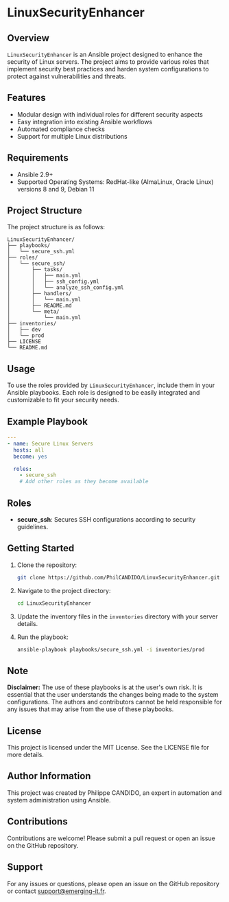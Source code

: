 # LinuxSecurityEnhancer

## Overview

`LinuxSecurityEnhancer` is an Ansible project designed to enhance the security of Linux servers. The project aims to provide various roles that implement security best practices and harden system configurations to protect against vulnerabilities and threats.

## Features

- Modular design with individual roles for different security aspects
- Easy integration into existing Ansible workflows
- Automated compliance checks
- Support for multiple Linux distributions

## Requirements

- Ansible 2.9+
- Supported Operating Systems: RedHat-like (AlmaLinux, Oracle Linux) versions 8 and 9, Debian 11

## Project Structure

The project structure is as follows:

```
LinuxSecurityEnhancer/
├── playbooks/
│   └── secure_ssh.yml
├── roles/
│   └── secure_ssh/
│       ├── tasks/
│       │   ├── main.yml
│       │   ├── ssh_config.yml
│       │   └── analyze_ssh_config.yml
│       ├── handlers/
│       │   └── main.yml
│       ├── README.md
│       └── meta/
│           └── main.yml
├── inventories/
│   ├── dev
│   └── prod
├── LICENSE
└── README.md
```

## Usage

To use the roles provided by `LinuxSecurityEnhancer`, include them in your Ansible playbooks. Each role is designed to be easily integrated and customizable to fit your security needs.

## Example Playbook

```yaml
---
- name: Secure Linux Servers
  hosts: all
  become: yes

  roles:
    - secure_ssh
    # Add other roles as they become available
```

## Roles

- **secure_ssh**: Secures SSH configurations according to security guidelines.

## Getting Started

1. Clone the repository:

   ```bash
   git clone https://github.com/PhilCANDIDO/LinuxSecurityEnhancer.git
   ```

2. Navigate to the project directory:

   ```bash
   cd LinuxSecurityEnhancer
   ```

3. Update the inventory files in the `inventories` directory with your server details.

4. Run the playbook:

   ```bash
   ansible-playbook playbooks/secure_ssh.yml -i inventories/prod
   ```

## Note

**Disclaimer:** The use of these playbooks is at the user's own risk. It is essential that the user understands the changes being made to the system configurations. The authors and contributors cannot be held responsible for any issues that may arise from the use of these playbooks.

## License

This project is licensed under the MIT License. See the LICENSE file for more details.

## Author Information

This project was created by Philippe CANDIDO, an expert in automation and system administration using Ansible.

## Contributions

Contributions are welcome! Please submit a pull request or open an issue on the GitHub repository.

## Support

For any issues or questions, please open an issue on the GitHub repository or contact support@emerging-it.fr.